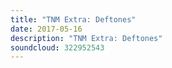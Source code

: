 ```yaml
---
title: "TNM Extra: Deftones"
date: 2017-05-16
description: "TNM Extra: Deftones"
soundcloud: 322952543
---
```

